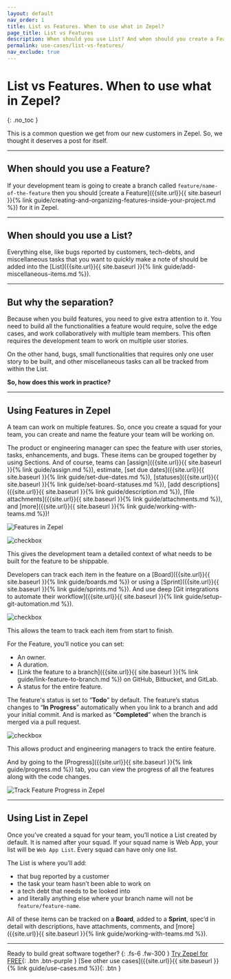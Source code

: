 ```yaml
---
layout: default
nav_order: 1
title: List vs Features. When to use what in Zepel?
page_title: List vs Features
description: When should you use List? And when should you create a Feature in Zepel? Find out from this help article.
permalink: use-cases/list-vs-features/
nav_exclude: true
---
```


# List vs Features. When to use what in Zepel?
{: .no_toc }

This is a common question we get from our new customers in Zepel. So, we thought it deserves a post for itself.

---

## When should you use a Feature?

If your development team is going to create a branch called `feature/name-of-the-feature` then you should [create a Feature]({{site.url}}{{ site.baseurl }}{% link guide/creating-and-organizing-features-inside-your-project.md %}) for it in Zepel.

---

## When should you use a List?

Everything else, like bugs reported by customers, tech-debts, and miscellaneous tasks that you want to quickly make a note of should be added into the [List]({{site.url}}{{ site.baseurl }}{% link guide/add-miscellaneous-items.md %}).

---

## But why the separation?

Because when you build features, you need to give extra attention to it. You need to build all the functionalities a feature would require, solve the edge cases, and work collaboratively with multiple team members. This often requires the development team to work on multiple user stories. 

On the other hand, bugs, small functionalities that requires only one user story to be built, and other miscellaneous tasks can all be tracked from within the List.

**So, how does this work in practice?**

---

## Using Features in Zepel

A team can work on multiple features. So, once you create a squad for your team, you can create and name the feature your team will be working on. 

The product or engineering manager can spec the feature with user stories, tasks, enhancements, and bugs. These items can be grouped together by using Sections. And of course, teams can [assign]({{site.url}}{{ site.baseurl }}{% link guide/assign.md %}), estimate, [set due dates]({{site.url}}{{ site.baseurl }}{% link guide/set-due-dates.md %}), [statuses]({{site.url}}{{ site.baseurl }}{% link guide/set-board-statuses.md %}), [add descriptions]({{site.url}}{{ site.baseurl }}{% link guide/description.md %}), [file attachments]({{site.url}}{{ site.baseurl }}{% link guide/attachments.md %}), and [more]({{site.url}}{{ site.baseurl }}{% link guide/working-with-teams.md %})!

![Features in Zepel](/guide/assets/uploads/zepel-items.png)

<div class="goals">
    <img class="checkbox" src="/guide/assets/uploads/check_circle.svg" alt="checkbox">
        <div class="checkbox-card-content">
            <p class="checkbox-content">This gives the development team a detailed context of what needs to be built for the feature to be shippable.</p>
        </div>
</div>

Developers can track each item in the feature on a [Board]({{site.url}}{{ site.baseurl }}{% link guide/boards.md %}) or using a [Sprint]({{site.url}}{{ site.baseurl }}{% link guide/sprints.md %}). And use deep [Git integrations to automate their workflow]({{site.url}}{{ site.baseurl }}{% link guide/setup-git-automation.md %}).

<div class="goals">
    <img class="checkbox" src="/guide/assets/uploads/check_circle.svg" alt="checkbox">
        <div class="checkbox-card-content">
            <p class="checkbox-content">This allows the team to track each item from start to finish.</p>
        </div>
</div>

For the Feature, you’ll notice you can set:
- An owner.
- A duration.
- [Link the feature to a branch]({{site.url}}{{ site.baseurl }}{% link guide/link-feature-to-branch.md %}) on GitHub, Bitbucket, and GitLab.
- A status for the entire feature. 

The feature's status is set to “**Todo**” by default. The feature’s status changes to “**In Progress**” automatically when you link to a branch and add your initial commit. And is marked as “**Completed**” when the branch is merged via a pull request.

<div class="goals">
    <img class="checkbox" src="/guide/assets/uploads/check_circle.svg" alt="checkbox">
        <div class="checkbox-card-content">
            <p class="checkbox-content">This allows product and engineering managers to track the entire feature.</p>
        </div>
</div>

And by going to the [Progress]({{site.url}}{{ site.baseurl }}{% link guide/progress.md %}) tab, you can view the progress of all the features along with the code changes.

![Track Feature Progress in Zepel](/guide/assets/uploads/zepel-features.png "Feature Progress")

---

## Using List in Zepel

Once you’ve created a squad for your team, you’ll notice a List created by default. It is named after your squad. If your squad name is Web App, your list will be `Web App List`. Every squad can have only one list. 

The List is where you’ll add:
- that bug reported by a customer
- the task your team hasn’t been able to work on
- a tech debt that needs to be looked into
- and literally anything else where your branch name will not be `feature/feature-name`.

All of these items can be tracked on a **Board**, added to a **Sprint**, spec’d in detail with descriptions, have attachments, comments, and [more]({{site.url}}{{ site.baseurl }}{% link guide/working-with-teams.md %}).

---

Ready to build great software together?
{: .fs-6 .fw-300 }
[Try Zepel for FREE](https://zepel.io/?utm_source=zepelguide&utm_medium=usecases&utm_campaign=list-vs-features){: .btn .btn-purple } 
[See other use cases]({{site.url}}{{ site.baseurl }}{% link guide/use-cases.md %}){: .btn }